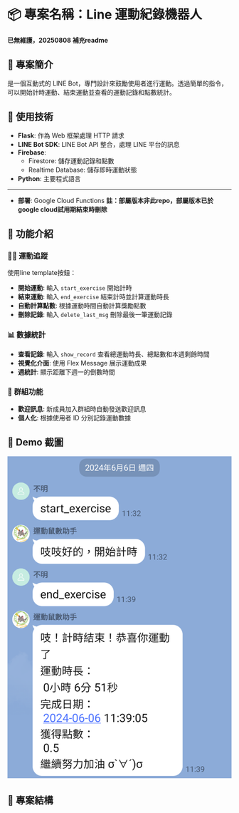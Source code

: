 # 📦 專案名稱：Line 運動紀錄機器人
**已無維護，20250808 補充readme**

## 📝 專案簡介
是一個互動式的 LINE Bot，專門設計來鼓勵使用者進行運動。透過簡單的指令，可以開始計時運動、結束運動並查看的運動記錄和點數統計。

## 🔧 使用技術
- **Flask**: 作為 Web 框架處理 HTTP 請求
- **LINE Bot SDK**: LINE Bot API 整合，處理 LINE 平台的訊息
- **Firebase**: 
  - Firestore: 儲存運動記錄和點數
  - Realtime Database: 儲存即時運動狀態
- **Python**: 主要程式語言
***
- **部署**: Google Cloud Functions
  **註：部屬版本非此repo，部屬版本已於google cloud試用期結束時刪除**

## 🚀 功能介紹
### 🏃‍♂️ 運動追蹤
使用line template按鈕：
- **開始運動**: 輸入 `start_exercise` 開始計時
- **結束運動**: 輸入 `end_exercise` 結束計時並計算運動時長
- **自動計算點數**: 根據運動時間自動計算獎勵點數
- **刪除記錄**: 輸入 `delete_last_msg` 刪除最後一筆運動記錄

### 📊 數據統計
- **查看記錄**: 輸入 `show_record` 查看總運動時長、總點數和本週剩餘時間
- **視覺化介面**: 使用 Flex Message 展示運動成果
- **週統計**: 顯示距離下週一的倒數時間

### 👥 群組功能
- **歡迎訊息**: 新成員加入群組時自動發送歡迎訊息
- **個人化**: 根據使用者 ID 分別記錄運動數據

## 📸 Demo 截圖
![紀錄運動時間](紀錄運動時間.jpg)

## 📂 專案結構

